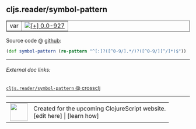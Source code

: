 ## cljs.reader/symbol-pattern



 <table border="1">
<tr>
<td>var</td>
<td><a href="https://github.com/cljsinfo/cljs-api-docs/tree/0.0-927"><img valign="middle" alt="[+] 0.0-927" title="Added in 0.0-927" src="https://img.shields.io/badge/+-0.0--927-lightgrey.svg"></a> </td>
</tr>
</table>









Source code @ [github]():

```clj
(def symbol-pattern (re-pattern "^[:]?([^0-9/].*/)?([^0-9/][^/]*)$"))
```

<!--
Repo - tag - source tree - lines:

 <pre>

</pre>

-->

---



###### External doc links:

[`cljs.reader/symbol-pattern` @ crossclj](http://crossclj.info/fun/cljs.reader.cljs/symbol-pattern.html)<br>

---

 <table>
<tr><td>
<img valign="middle" align="right" width="48px" src="http://i.imgur.com/Hi20huC.png">
</td><td>
Created for the upcoming ClojureScript website.<br>
[edit here] | [learn how]
</td></tr></table>

[edit here]:https://github.com/cljsinfo/cljs-api-docs/blob/master/cljsdoc/cljs.reader/symbol-pattern.cljsdoc
[learn how]:https://github.com/cljsinfo/cljs-api-docs/wiki/cljsdoc-files

<!--

This information was too distracting to show to readers, but I'll leave it
commented here since it is helpful to:

- pretty-print the data used to generate this document
- and show how to retrieve that data



The API data for this symbol:

```clj
{:ns "cljs.reader",
 :name "symbol-pattern",
 :name-encode "symbol-pattern",
 :history [["+" "0.0-927"]],
 :type "var",
 :full-name-encode "cljs.reader/symbol-pattern",
 :source {:code "(def symbol-pattern (re-pattern \"^[:]?([^0-9/].*/)?([^0-9/][^/]*)$\"))",
          :title "Source code",
          :repo "clojurescript",
          :tag "r1.9.14",
          :filename "src/main/cljs/cljs/reader.cljs",
          :lines [101],
          :url "https://github.com/clojure/clojurescript/blob/r1.9.14/src/main/cljs/cljs/reader.cljs#L101"},
 :full-name "cljs.reader/symbol-pattern",
 :cljsdoc-url "https://github.com/cljsinfo/cljs-api-docs/blob/master/cljsdoc/cljs.reader/symbol-pattern.cljsdoc"}

```

Retrieve the API data for this symbol:

```clj
;; from Clojure REPL
(require '[clojure.edn :as edn])
(-> (slurp "https://raw.githubusercontent.com/cljsinfo/cljs-api-docs/catalog/cljs-api.edn")
    (edn/read-string)
    (get-in [:symbols "cljs.reader/symbol-pattern"]))
```

-->
